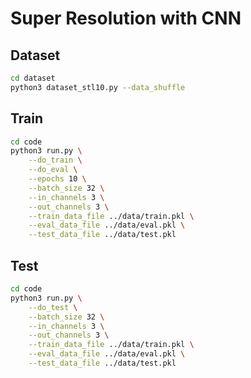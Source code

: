 # Super Resolution with CNN

## Dataset

```bash
cd dataset
python3 dataset_stl10.py --data_shuffle
```

## Train

```bash
cd code
python3 run.py \
    --do_train \
    --do_eval \
    --epochs 10 \
    --batch_size 32 \
    --in_channels 3 \
    --out_channels 3 \
    --train_data_file ../data/train.pkl \
    --eval_data_file ../data/eval.pkl \
    --test_data_file ../data/test.pkl
```

## Test
```bash
cd code
python3 run.py \
    --do_test \
    --batch_size 32 \
    --in_channels 3 \
    --out_channels 3 \
    --train_data_file ../data/train.pkl \
    --eval_data_file ../data/eval.pkl \
    --test_data_file ../data/test.pkl
```